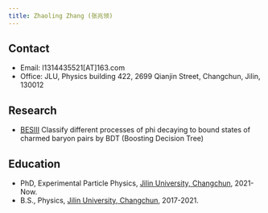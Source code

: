 ```yaml
---
title: Zhaoling Zhang (张兆领)
---
```


## Contact
- Email: l1314435521[AT]163.com
- Office: JLU, Physics building 422, 2699 Qianjin Street, Changchun, Jilin, 130012

## Research
- [BESIII](http://bes3.ihep.ac.cn) Classify different processes of phi decaying to bound states of charmed baryon pairs by BDT (Boosting Decision Tree)

## Education
- PhD, Experimental Particle Physics, [Jilin University, Changchun](http://www.usc.edu.cn/), 2021-Now.
- B.S., Physics, [Jilin University, Changchun](http://www.usc.edu.cn/), 2017-2021.
